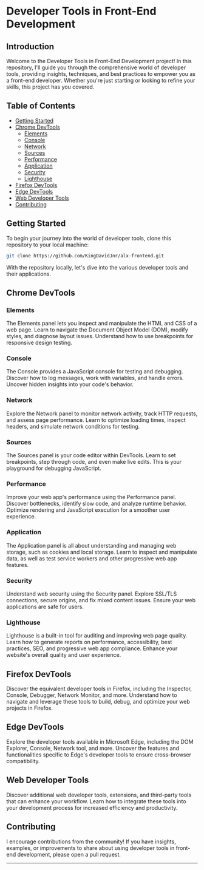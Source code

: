 # Developer Tools in Front-End Development

## Introduction

Welcome to the Developer Tools in Front-End Development project! In this repository, I'll guide you through the comprehensive world of developer tools, providing insights, techniques, and best practices to empower you as a front-end developer. Whether you're just starting or looking to refine your skills, this project has you covered.

## Table of Contents

- [Getting Started](#getting-started)
- [Chrome DevTools](#chrome-devtools)
  - [Elements](#elements)
  - [Console](#console)
  - [Network](#network)
  - [Sources](#sources)
  - [Performance](#performance)
  - [Application](#application)
  - [Security](#security)
  - [Lighthouse](#lighthouse)
- [Firefox DevTools](#firefox-devtools)
- [Edge DevTools](#edge-devtools)
- [Web Developer Tools](#web-developer-tools)
- [Contributing](#contributing)

## Getting Started

To begin your journey into the world of developer tools, clone this repository to your local machine:

```bash
git clone https://github.com/KingDavidJnr/alx-frontend.git
```

With the repository locally, let's dive into the various developer tools and their applications.

## Chrome DevTools

### Elements

The Elements panel lets you inspect and manipulate the HTML and CSS of a web page. Learn to navigate the Document Object Model (DOM), modify styles, and diagnose layout issues. Understand how to use breakpoints for responsive design testing.

### Console

The Console provides a JavaScript console for testing and debugging. Discover how to log messages, work with variables, and handle errors. Uncover hidden insights into your code's behavior.

### Network

Explore the Network panel to monitor network activity, track HTTP requests, and assess page performance. Learn to optimize loading times, inspect headers, and simulate network conditions for testing.

### Sources

The Sources panel is your code editor within DevTools. Learn to set breakpoints, step through code, and even make live edits. This is your playground for debugging JavaScript.

### Performance

Improve your web app's performance using the Performance panel. Discover bottlenecks, identify slow code, and analyze runtime behavior. Optimize rendering and JavaScript execution for a smoother user experience.

### Application

The Application panel is all about understanding and managing web storage, such as cookies and local storage. Learn to inspect and manipulate data, as well as test service workers and other progressive web app features.

### Security

Understand web security using the Security panel. Explore SSL/TLS connections, secure origins, and fix mixed content issues. Ensure your web applications are safe for users.

### Lighthouse

Lighthouse is a built-in tool for auditing and improving web page quality. Learn how to generate reports on performance, accessibility, best practices, SEO, and progressive web app compliance. Enhance your website's overall quality and user experience.

## Firefox DevTools

Discover the equivalent developer tools in Firefox, including the Inspector, Console, Debugger, Network Monitor, and more. Understand how to navigate and leverage these tools to build, debug, and optimize your web projects in Firefox.

## Edge DevTools

Explore the developer tools available in Microsoft Edge, including the DOM Explorer, Console, Network tool, and more. Uncover the features and functionalities specific to Edge's developer tools to ensure cross-browser compatibility.

## Web Developer Tools

Discover additional web developer tools, extensions, and third-party tools that can enhance your workflow. Learn how to integrate these tools into your development process for increased efficiency and productivity.

## Contributing

I encourage contributions from the community! If you have insights, examples, or improvements to share about using developer tools in front-end development, please open a pull request.

---
